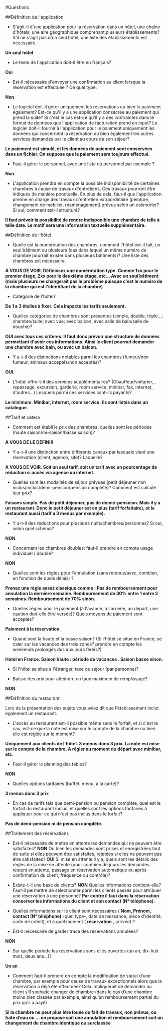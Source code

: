 #Questions

##Définition de l'application

* S'agit-il d'une application pour la réservation dans un hôtel, une chaîne d'hôtels, une aire géographique comprenant plusieurs établissements? S'il ne s'agit pas d'un seul hôtel, une liste des établissements est nécessaire.

**Un seul hôtel**

* Le texte de l'application doit-il être en français?

**Oui**

* Est-il nécessaire d'envoyer une confirmation au client lorsque la réservation est effectuée ? De quel type.

**Non**

* Le logiciel doit-il gérer uniquement les réservations ou bien le paiement également? Est-ce qu'il y a une application consacrée au paiement qui prend la suite? Si c'est le cas est-ce qu'il y a des contraintes dans le format de données que l'application de facturation prend en input? Le logiciel doit-il fournir à l'application pour le paiement uniquement les données qui concernent la réservation ou bien également les autres services demandés par le client au cours de son séjour?

**Le paiement est simulé, et les données de paiement sont conservées dans un fichier. On suppose que le paiement sera toujours effectué.**

* Faut-il gérer le personnel, avec une liste du personnel par exemple ?

**Non**

* L'application prendra en compte la possible indisponibilité de certaines chambres à cause de travaux d'entretiens. Ces travaux pourront être indiqués de manière ponctuelle. En plus de cela, faut-il que l'application prenne en charge des travaux d'entretien extraordinaire (peinture, changement de mobilier, réaménagement) prévus selon un calendrier? Si oui, comment est-il structuré?

**Il faut prévoir la possibilité de rendre indisponible une chambre de telle à telle date. Le motif sera une information textuelle supplémentaire.**

##Définition de l'hôtel

* Quelle est la numérotation des chambres, comment l'hôtel est-il fait, un seul bâtiment ou plusieurs (cas dans lequel un même numéro de chambre pourrait exister dans plusieurs bâtiments)? Une liste des chambres est nécessaire.

**A VOUS DE VOIR. Définissez une numérotation type. Comme 1xx pour le premier étage, 2xx pour le deuxième étage, etc... Avec un seul bâtiment (mais plusieurs ne changerait pas le problème puisque c'est le numéro de la chambre qui est l'identifiant de la chambre)**

* Catégorie de l'hôtel?

**De 1 a 3 étoiles à fixer. Cela impacte les tarifs seulement.**

* Quelles catégories de chambres sont présentes (simple, double, triple...; chambre/suite; avec vue; avec balcon; avec salle de bain/salle de douche)?

**OUI avec tous ces critères. Il faut donc prévoir une structure de données permettant d'avoir ces informations. Ainsi le client pourrait demander une chambre avec bain, ou avec un balcon.**

* Y a-t-il des distinctions notables parmi les chambres (fumeur/non fumeur; animaux acceptés/non acceptés)?

**OUI.**

* L'hôtel offre-t-il des services supplémentaires? (Chauffeur/voiturier, , repassage, excursion, garderie, room service, minibar, fax, internet, d'autres...) Lesquels parmi ces services sont-ils payants?

**Le minimum. Minibar, internet, room service.**
**Ils sont listés dans un catalogue.**


##Tarif et cetera

* Comment est établi le prix des chambres, quelles sont les périodes (haute saison/mi-saison/basse saison)?

**A VOUS DE LE DEFINIR**

* Y a-t-il une distinction entre différents canaux par lesquels vient une réservation (client, agence, site)? Laquelle?

**A VOUS DE VOIR. Soit un seul tarif, soit un tarif avec un pourcentage de réduction si accès via agence ou internet.**

* Quelles sont les modalités de séjour prévues (petit déjeuner non inclus/inclus/demi-pension/pension complète)? Comment est calculé leur prix?

**Faisons simple. Pas de petit déjeuner, pas de demie-penseion. Mais il y a un restaurant. Donc le petit déjeuner est en plus (tarif forfaitaire), et le restaurant aussi (tarif a 3 menus par exemple).**

* Y a-t-il des réductions pour plusieurs nuits/chambres/personnes? Si oui, selon quel schéma?

**NON**

* Concernant les chambres doubles: faut-il prendre en compte usage individuel / double?

**NON**

* Quelles sont les règles pour l'annulation (sans retenue/avec, combien, en fonction de quels délais) ?

**Prenez une règle assez classique comme : Pas de remboursement pour annulation la dernière semaine. Remboursement de 30% entre 1 entre 2 semaines. Remboursement de 70% sinon.**

* Quelles règles pour le paiement (à l'avance, à l'arrivée, au départ, une caution doit-elle être versée)? Quels moyens de paiement sont acceptés?

**Paiement à la réservation.**

* Quand sont la haute et la basse saison? (Si l'hôtel se situe en France, se caler sur les vacances des trois zones? prendre en compte les weekends prolongés dus aux jours fériés?)

**Hotel en France. Saison haute : période de vacances . Saison basse sinon.**

* Si l'hôtel se situe à l'étranger, taxe de séjour (par personne)?

* Baisse des prix pour atteindre un taux maximum de remplissage?

**NON**

##Définition du restaurant

Lors de la présentation des sujets vous aviez dit que l'établissement inclut également un restaurant.

* L'accès au restaurant est-il possible même sans le forfait, et si c'est le cas, est-ce que la note est mise sur le compte de la chambre ou bien elle est réglée sur le moment?

**Uniquement aux clients de l'hôtel. 3 menus donc 3 prix. La note est mise sur le compte de la chambre. A régler au moment du départ avec minibar, etc.**

* Faut-il gérer le planning des tables?

**NON**

* Quelles options tarifaires (buffet, menu, à la carte)?

**3 menus donc 3 prix**

* En cas de tarifs tels que demi-pension ou pension complète, quel est le forfait du restaurant inclus, et quelles sont les options tarifaires à appliquer pour ce qui n'est pas inclus dans le forfait?

**Pas de demi-pension ni de pension complète.**

##Traitement des réservations

* Est-il nécessaire de mettre en attente les demandes qui ne peuvent être satisfaites?
**NON**
Ou bien les demandes sont prises et enregistrées tout de suite si elles peuvent être satisfaites, rejetées si elles ne peuvent pas être satisfaites?
**OUI**
Si mise en attente il y a, quels sont les détails des règles de la mise en attente (pour combien de jours les demandes restent en attente, passage en réservation automatique ou après confirmation du client, fréquence du contrôle)?

* Existe-t-il une base de clients?
**NON**
Quelles informations contient-elle? Faut-il permettre de sélectionner parmi les clients passés pour attribuer une réservation à une personne?
**Par contre il faut dans la réservation conserver les informations du client et son contact (N° téléphone).**

* Quelles informations sur le client sont nécessaires (
  **Nom, Prénom, contact (N° téléphone)**
-quel type-, date de naissance, pièce d'identité, carte de crédit), et à quel moment (
**réservation**
, arrivée) ?

* Est-il nécessaire de garder trace des réservations annulées?

**NON**

* Sur quelle période les réservations sont-elles ouvertes (un an, dix-huit mois, deux ans...)?

**Un an**

* Comment faut-il prendre en compte la modification de statut d’une chambre, par exemple pour cause de travaux exceptionnels alors que la réservation a déjà été effectuée? Cela impliquerait de demander au client s’il souhaite changer de chambre (dans le cas d’une chambre moins bien classée par exemple, ainsi qu’un remboursement partiel du prix qu’il a payé)

**Si la chambre ne peut plus être louée du fait de travaux, non prévue, ou fuite d’eau ou …
on propose soit une annulation et remboursement
soit un changement de chambre identique ou surclassée**
